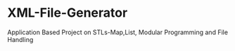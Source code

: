 # XML-File-Generator
Application Based Project on STLs-Map,List, Modular Programming and File Handling
